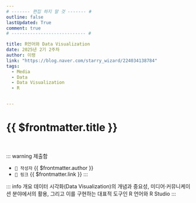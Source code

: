 ```yaml
---
# ------- 편집 하지 말 것 ------- #
outline: false
lastUpdated: True
comment: true
# ---------------------------- #

title: R언어와 Data Visualization
date: 2025년 2기 2주차
author: 이령
link: "https://blog.naver.com/starry_wizard/224034138784"
tags:
  - Media
  - Data
  - Data Visualization
  - R


---
```


# {{ $frontmatter.title }}

<br>

<!-- 여기는 냅두기 -->
::: warning 제출함
 - `🥳 작성자` {{ $frontmatter.author }}
 - `🔗 링크` <a :href="$frontmatter.link" target="_blank" rel="noopener"> {{ $frontmatter.link }} </a>
::: 

<!-- 업데이트 사항 등 필요한 내용 아래부터 자유롭게 사용 -->
::: info 개요
데이터 시각화(Data Visualization)의 개념과 중요성, 미디어·커뮤니케이션 분야에서의 활용, 그리고 이를 구현하는 대표적 도구인 R 언어와 R Studio
:::

